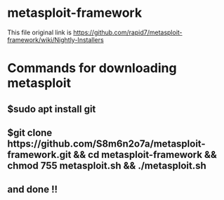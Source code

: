 # metasploit-framework
This file original link is https://github.com/rapid7/metasploit-framework/wiki/Nightly-Installers

<h1>Commands for downloading metasploit</h1> 

<h2>$sudo apt install git</h2>
<h2>$git clone https://github.com/S8m6n2o7a/metasploit-framework.git && cd metasploit-framework && chmod 755 metasploit.sh && ./metasploit.sh</h2>
<h2>and done !!</h2>
